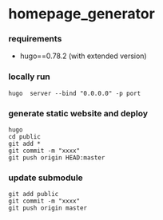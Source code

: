 # homepage_generator

### requirements
- hugo==0.78.2 (with extended version)


### locally run
```
hugo  server --bind "0.0.0.0" -p port
```

### generate static website and deploy
```
hugo
cd public
git add *
git commit -m "xxxx"
git push origin HEAD:master
```

### update submodule
```
git add public
git commit -m "xxxx"
git push origin master
```
